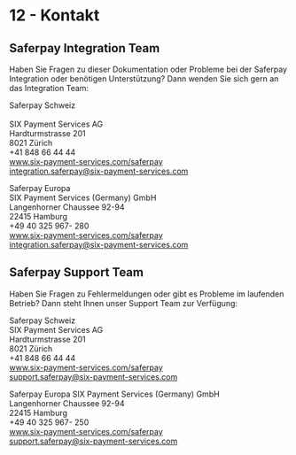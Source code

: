 # 12 - Kontakt
## Saferpay Integration Team
Haben Sie Fragen zu dieser Dokumentation oder Probleme bei der Saferpay Integration oder benötigen Unterstützung? Dann wenden Sie sich gern an das Integration Team:

Saferpay Schweiz <br />							
SIX Payment Services AG <br />
Hardturmstrasse 201 <br />
8021 Zürich <br />
+41 848 66 44 44 <br />
www.six-payment-services.com/saferpay <br />  integration.saferpay@six-payment-services.com <br />  

Saferpay Europa <br />
SIX Payment Services (Germany) GmbH <br />
Langenhorner Chaussee 92-94 <br />
22415 Hamburg <br />
+49 40 325 967- 280 <br />
www.six-payment-services.com/saferpay <br />  integration.saferpay@six-payment-services.com <br />    


## Saferpay Support Team
Haben Sie Fragen zu Fehlermeldungen oder gibt es Probleme im laufenden Betrieb? Dann steht Ihnen unser Support Team zur Verfügung:

Saferpay Schweiz <br />
SIX Payment Services AG <br />
Hardturmstrasse 201 <br />
8021 Zürich <br />
+41 848 66 44 44 <br />
www.six-payment-services.com/saferpay <br /> 
support.saferpay@six-payment-services.com <br />

Saferpay Europa
SIX Payment Services (Germany) GmbH <br />
Langenhorner Chaussee 92-94 <br />
22415 Hamburg <br />
+49 40 325 967- 250 <br />
www.six-payment-services.com/saferpay <br /> 
support.saferpay@six-payment-services.com <br />
